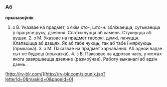 ### Аб
**прыназоўнік**

1. з В. Указвае на прадмет, з якім хто-, што-н. збліжаецца, сутыкаецца ў працэсе руху, дзеяння. Спатыкнуцца аб камень. Стукнуцца аб вушак. 2. з М. Указвае на прадмет гаворкі, думкі, пачуцця. Клапаціцца аб дзецях. Як аб табе чуюць, так аб табе і мяркуюць (прыказка). З. з М. Паказвае на прадмет харчавання. Аб адной вадзе сыт не будзеш (прыказка). 4. з В. Паказвае на адрэзак часу, у межах якога завяршаецца дзеянне (размоўнае). Работу выканалі аб адзін дзень.

<a rel="author">[http://rv-blr.com/](http://rv-blr.com/slounik.jsp?letterId=0&maskId=0&pageId=0)</a>
